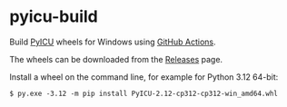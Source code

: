 # pyicu-build
Build [PyICU](https://gitlab.pyicu.org/main/pyicu) wheels for Windows using [GitHub Actions](https://github.com/cgohlke/pyicu-build/actions/workflows/wheel.yml).

The wheels can be downloaded from the [Releases](https://github.com/cgohlke/pyicu-build/releases) page.

Install a wheel on the command line, for example for Python 3.12 64-bit:

    $ py.exe -3.12 -m pip install PyICU-2.12-cp312-cp312-win_amd64.whl
